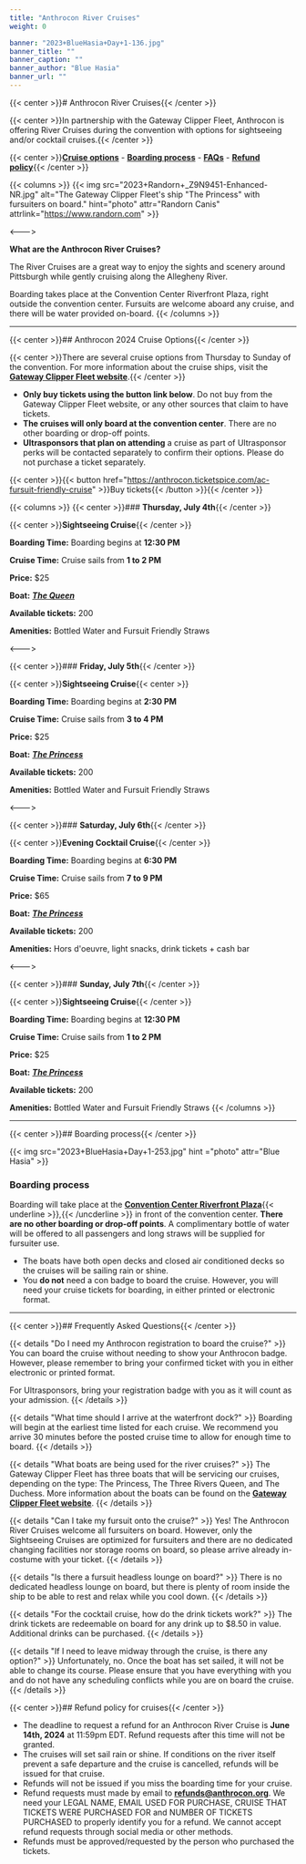 ```yaml
---
title: "Anthrocon River Cruises"
weight: 0

banner: "2023+BlueHasia+Day+1-136.jpg"
banner_title: ""
banner_caption: ""
banner_author: "Blue Hasia"
banner_url: ""
---
```


{{< center >}}# Anthrocon River Cruises{{< /center >}}

{{< center >}}In partnership with the Gateway Clipper Fleet, Anthrocon is offering River Cruises during the convention with options for sightseeing and/or cocktail cruises.{{< /center >}}

{{< center >}}[**Cruise options**](#anthrocon-2024-cruise-options) - [**Boarding process**](#boarding-process) - [**FAQs**](#frequently-asked-questions) - [**Refund policy**](#refund-policy-for-cruises){{< /center >}}

{{< columns >}}
{{< img src="2023+Randorn+_Z9N9451-Enhanced-NR.jpg" alt="The Gateway Clipper Fleet's ship &quot;The Princess&quot; with fursuiters on board." hint="photo" attr="Randorn Canis" attrlink="https://www.randorn.com" >}}

<--->

**What are the Anthrocon River Cruises?**

The River Cruises are a great way to enjoy the sights and scenery around Pittsburgh while gently cruising along the Allegheny River.

Boarding takes place at the Convention Center Riverfront Plaza, right outside the convention center. Fursuits are welcome aboard any cruise, and there will be water provided on-board.
{{< /columns >}}

***

{{< center >}}## Anthrocon 2024 Cruise Options{{< /center >}}

{{< center >}}There are several cruise options from Thursday to Sunday of the convention. For more information about the cruise ships, visit the [**Gateway Clipper Fleet website**](https://www.gatewayclipper.com/about-us/boats/).{{< /center >}}

- **Only buy tickets using the button link below**. Do not buy from the Gateway Clipper Fleet website, or any other sources that claim to have tickets.
- **The cruises will only board at the convention center**. There are no other boarding or drop-off points.
- **Ultrasponsors that plan on attending** a cruise as part of Ultrasponsor perks will be contacted separately to confirm their options. Please do not purchase a ticket separately.

{{< center >}}{{< button href="https://anthrocon.ticketspice.com/ac-fursuit-friendly-cruise" >}}Buy tickets{{< /button >}}{{< /center >}}

{{< columns >}}
{{< center >}}### **Thursday, July 4th**{{< /center >}}

{{< center >}}**Sightseeing Cruise**{{< /center >}}

**Boarding Time:** Boarding begins at **12:30 PM**

**Cruise Time:** Cruise sails from **1 to 2 PM**

**Price:** $25

**Boat:** [***The Queen***](https://www.gatewayclipper.com/about-us/boats/)

**Available tickets:** 200

**Amenities:** Bottled Water and Fursuit Friendly Straws

<--->

{{< center >}}### **Friday, July 5th**{{< /center >}}

{{< center >}}**Sightseeing Cruise**{{< center >}}

**Boarding Time:** Boarding begins at **2:30 PM**

**Cruise Time:** Cruise sails from **3 to 4 PM**

**Price:** $25

**Boat:** [***The Princess***](https://www.gatewayclipper.com/about-us/boats/)

**Available tickets:** 200

**Amenities:** Bottled Water and Fursuit Friendly Straws

<--->

{{< center >}}### **Saturday, July 6th**{{< /center >}}

{{< center >}}**Evening Cocktail Cruise**{{< /center >}}

**Boarding Time:** Boarding begins at **6:30 PM**

**Cruise Time:** Cruise sails from **7 to 9 PM**

**Price:** $65

**Boat:** [***The Princess***](https://www.gatewayclipper.com/about-us/boats/)

**Available tickets:** 200

**Amenities:** Hors d'oeuvre, light snacks, drink tickets + cash bar

<--->

{{< center >}}### **Sunday, July 7th**{{< /center >}}

{{< center >}}**Sightseeing Cruise**{{< /center >}}

**Boarding Time:** Boarding begins at **12:30 PM**

**Cruise Time:** Cruise sails from **1 to 2 PM**

**Price:** $25

**Boat:** [***The Princess***](https://www.gatewayclipper.com/about-us/boats/)

**Available tickets:** 200

**Amenities:** Bottled Water and Fursuit Friendly Straws
{{< /columns >}}

***

{{< center >}}## Boarding process{{< /center >}}

{{< img src="2023+BlueHasia+Day+1-253.jpg" hint ="photo" attr="Blue Hasia" >}}

### Boarding process

Boarding will take place at the [**Convention Center Riverfront Plaza**](https://www.google.com/maps/place/Convention+Center+Riverfront+Plaza/@40.4466298,-79.9981438,17.6z/data=%25214m5%25213m4%25211s0x8834f3e2d1b52e63:0x3fcb157773936665%25218m2%25213d40.4462946%25214d-79.9964557){{< underline >}},{{< /uncderline >}} in front of the convention center. **There are no other boarding or drop-off points**. A complimentary bottle of water will be offered to all passengers and long straws will be supplied for fursuiter use.

- The boats have both open decks and closed air conditioned decks so the cruises will be sailing rain or shine.
- You **do not** need a con badge to board the cruise. However, you will need your cruise tickets for boarding, in either printed or electronic format.

***

{{< center >}}## Frequently Asked Questions{{< /center >}}

{{< details "Do I need my Anthrocon registration to board the cruise?" >}}
You can board the cruise without needing to show your Anthrocon badge. However, please remember to bring your confirmed ticket with you in either electronic or printed format.

For Ultrasponsors, bring your registration badge with you as it will count as your admission.
{{< /details >}}

{{< details "What time should I arrive at the waterfront dock?" >}}
Boarding will begin at the earliest time listed for each cruise. We recommend you arrive 30 minutes before the posted cruise time to allow for enough time to board.
{{< /details >}}

{{< details "What boats are being used for the river cruises?" >}}
The Gateway Clipper Fleet has three boats that will be servicing our cruises, depending on the type: The Princess, The Three Rivers Queen, and The Duchess. More information about the boats can be found on the [**Gateway Clipper Fleet website**](https://www.gatewayclipper.com/about-us/boats/).
{{< /details >}}

{{< details "Can I take my fursuit onto the cruise?" >}}
Yes! The Anthrocon River Cruises welcome all fursuiters on board. However, only the Sightseeing Cruises are optimized for fursuiters and there are no dedicated changing facilities nor storage rooms on board, so please arrive already in-costume with your ticket.
{{< /details >}}

{{< details "Is there a fursuit headless lounge on board?" >}}
There is no dedicated headless lounge on board, but there is plenty of room inside the ship to be able to rest and relax while you cool down.
{{< /details >}}

{{< details "For the cocktail cruise, how do the drink tickets work?" >}}
The drink tickets are redeemable on board for any drink up to $8.50 in value. Additional drinks can be purchased.
{{< /details >}}

{{< details "If I need to leave midway through the cruise, is there any option?" >}}
Unfortunately, no. Once the boat has set sailed, it will not be able to change its course. Please ensure that you have everything with you and do not have any scheduling conflicts while you are on board the cruise.
{{< /details >}}

{{< center >}}## Refund policy for cruises{{< /center >}}

- The deadline to request a refund for an Anthrocon River Cruise is **June 14th, 2024** at 11:59pm EDT. Refund requests after this time will not be granted.
- The cruises will set sail rain or shine. If conditions on the river itself prevent a safe departure and the cruise is cancelled, refunds will be issued for that cruise.
- Refunds will not be issued if you miss the boarding time for your cruise.
- Refund requests must made by email to [**refunds@anthrocon.org**](mailto:refunds@anthrocon.org). We need your LEGAL NAME, EMAIL USED FOR PURCHASE, CRUISE THAT TICKETS WERE PURCHASED FOR and NUMBER OF TICKETS PURCHASED to properly identify you for a refund. We cannot accept refund requests through social media or other methods.
- Refunds must be approved/requested by the person who purchased the tickets.
